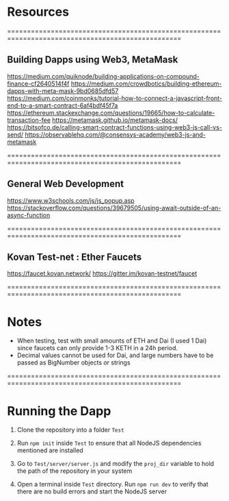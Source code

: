 # Resources

==================================================================================================
## Building Dapps using Web3, MetaMask

https://medium.com/quiknode/building-applications-on-compound-finance-cf2640514f4f
https://medium.com/crowdbotics/building-ethereum-dapps-with-meta-mask-9bd0685dfd57
https://medium.com/coinmonks/tutorial-how-to-connect-a-javascript-front-end-to-a-smart-contract-6af4bdf45f7a
https://ethereum.stackexchange.com/questions/19665/how-to-calculate-transaction-fee
https://metamask.github.io/metamask-docs/
https://bitsofco.de/calling-smart-contract-functions-using-web3-js-call-vs-send/
https://observablehq.com/@consensys-academy/web3-js-and-metamask

==================================================================================================
## General Web Development

https://www.w3schools.com/js/js_popup.asp
https://stackoverflow.com/questions/39679505/using-await-outside-of-an-async-function

==================================================================================================
## Kovan Test-net : Ether Faucets

https://faucet.kovan.network/
https://gitter.im/kovan-testnet/faucet

==================================================================================================
# Notes

* When testing, test with small amounts of ETH and Dai (I used 1 Dai) since faucets can only provide 1-3 KETH in a 24h period.
* Decimal values cannot be used for Dai, and large numbers have to be passed as BigNumber objects or strings

==================================================================================================
# Running the Dapp

1. Clone the repository into a folder `Test`

2. Run `npm init` inside `Test` to ensure that all NodeJS dependencies mentioned are installed

3. Go to `Test/server/server.js` and modify the `proj_dir` variable to hold the path of the repository in your system

4. Open a terminal inside `Test` directory. Run `npm run dev` to verify that there are no build errors and start the NodeJS server